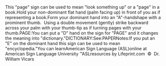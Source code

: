 This "page" sign can be used to mean "look something up" or a "page" in a book.Hold your non-dominant flat hand (palm facing up) in front of you as 
			if representing a book.Form your dominant hand into an "A"-handshape with a prominent 
			thumb.  Using a double movement (gently) strike backward across 
			your palm with your thumb-tip as if turning pages with your thumb.PAGE:You can put a "D" hand on the sign for "PAGE" and it changes the meaning 
	into "dictionary."DICTIONARY:See:PAPERNotes:If you put an "E" on the 
			dominant hand this sign can be used to mean "encyclopedia."You can learnAmerican Sign Language (ASL)online at American Sign Language University ™ASLresources by Lifeprint.com  ©  Dr. William Vicars